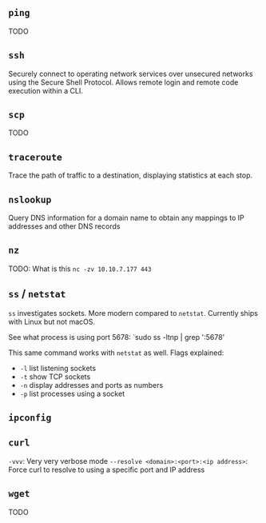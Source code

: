 
## `ping`

TODO
## `ssh`

Securely connect to operating network services over unsecured networks using the Secure Shell Protocol. Allows remote login and remote code execution within a CLI.
## `scp`

TODO
## `traceroute`

Trace the path of traffic to a destination, displaying statistics at each stop.
## `nslookup`

Query DNS information for a domain name to obtain any mappings to IP addresses and other DNS records

## `nz`

TODO: What is this
`nc -zv 10.10.7.177 443`

## `ss` / `netstat`

`ss` investigates sockets. More modern compared to `netstat`. Currently ships with Linux but not macOS.

See what process is using port 5678:
`sudo ss -ltnp | grep ':5678'

This same command works with `netstat` as well. Flags explained:
* `-l` list listening sockets
* `-t` show TCP sockets
* `-n` display addresses and ports as numbers
* `-p` list processes using a socket

## `ipconfig`

##
## `curl`

`-vvv`: Very very verbose mode
`--resolve <domain>:<port>:<ip address>`: Force curl to resolve to using a specific port and IP address

## `wget`

TODO
